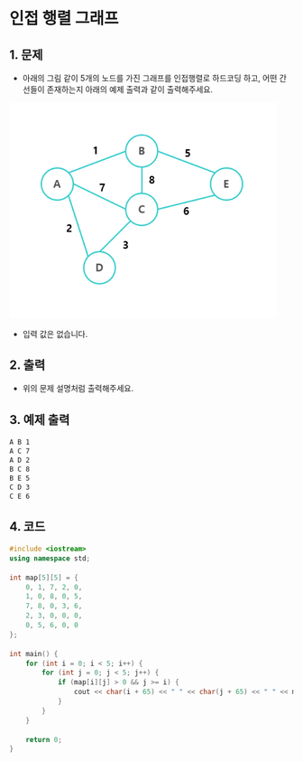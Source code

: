 # 인접 행렬 그래프

## 1. 문제

- 아래의 그림 같이 5개의 노드를 가진 그래프를 인접행렬로 하드코딩 하고, 어떤 간선들이 존재하는지 아래의 예제 출력과 같이 출력해주세요.

<img src="./Graph03.png" alt="Graph" style="zoom:80%;" />

- 입력 값은 없습니다.

## 2. 출력
- 위의 문제 설명처럼 출력해주세요.

## 3. 예제 출력

```
A B 1
A C 7
A D 2
B C 8
B E 5
C D 3
C E 6
```

## 4. 코드

```c++
#include <iostream>
using namespace std;

int map[5][5] = {
	0, 1, 7, 2, 0,
	1, 0, 8, 0, 5,
	7, 8, 0, 3, 6,
	2, 3, 0, 0, 0,
	0, 5, 6, 0, 0
};

int main() {
	for (int i = 0; i < 5; i++) {
		for (int j = 0; j < 5; j++) {
			if (map[i][j] > 0 && j >= i) {
				cout << char(i + 65) << " " << char(j + 65) << " " << map[i][j] << "\n";
			}
		}
	}

	return 0;
}
```
